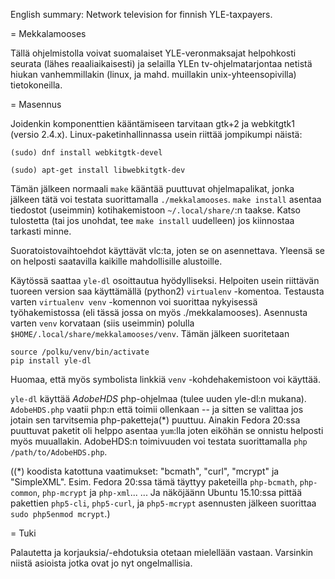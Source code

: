 
English summary: Network television for finnish YLE-taxpayers.

= Mekkalamooses

Tällä ohjelmistolla voivat suomalaiset YLE-veronmaksajat helpohkosti seurata
(lähes reaaliaikaisesti) ja selailla YLEn tv-ohjelmatarjontaa netistä hiukan
vanhemmillakin (linux, ja mahd. muillakin unix-yhteensopivilla) tietokoneilla.

= Masennus

Joidenkin komponenttien kääntämiseen tarvitaan gtk+2 ja webkitgtk1
(versio 2.4.x). Linux-paketinhallinnassa usein riittää jompikumpi näistä:

    (sudo) dnf install webkitgtk-devel

    (sudo) apt-get install libwebkitgtk-dev

Tämän jälkeen normaali `make` kääntää puuttuvat ohjelmapalikat, jonka jälkeen
tätä voi testata suorittamalla `./mekkalamooses`. `make install` asentaa
tiedostot (useimmin) kotihakemistoon `~/.local/share/`:n taakse. Katso
tulostetta (tai jos unohdat, tee `make install` uudelleen) jos kiinnostaa
tarkasti minne.

Suoratoistovaihtoehdot käyttävät vlc:ta, joten se on asennettava. Yleensä
se on helposti saatavilla kaikille mahdollisille alustoille.

Käytössä saattaa `yle-dl` osoittautua hyödylliseksi. Helpoiten usein riittävän
tuoreen version saa käyttämällä (python2) `virtualenv` -komentoa. Testausta
varten `virtualenv venv` -komennon voi suorittaa nykyisessä työhakemistossa
(eli tässä jossa on myös ./mekkalamooses). Asennusta varten `venv` korvataan
(siis useimmin) polulla `$HOME/.local/share/mekkalamooses/venv`. Tämän
jälkeen suoritetaan

    source /polku/venv/bin/activate
    pip install yle-dl

Huomaa, että myös symbolista linkkiä `venv` -kohdehakemistoon voi käyttää.

`yle-dl` käyttää *AdobeHDS* php-ohjelmaa (tulee uuden yle-dl:n mukana).
`AdobeHDS.php` vaatii php:n että toimii ollenkaan -- ja sitten se valittaa
jos jotain sen tarvitsemia php-paketteja(*) puuttuu. Ainakin Fedora 20:ssa
puuttuvat paketit oli helppo asentaa `yum`:lla joten eiköhän se onnistu
helposti myös muuallakin. AdobeHDS:n toimivuuden voi testata
suorittamalla `php /path/to/AdobeHDS.php`.

((*) koodista katottuna vaatimukset: "bcmath", "curl", "mcrypt" ja "SimpleXML".
Esim. Fedora 20:ssa tämä täyttyy paketeilla `php-bcmath`, `php-common`,
`php-mcrypt` ja `php-xml`...
... Ja näköjäänn Ubuntu 15.10:ssa pittää pakettien `php5-cli`, `php5-curl`,
ja `php5-mcrypt` asennusten jälkeen suorittaa `sudo php5enmod mcrypt`.)

= Tuki

Palautetta ja korjauksia/-ehdotuksia otetaan mielellään vastaan.
Varsinkin niistä asioista jotka ovat jo nyt ongelmallisia.
